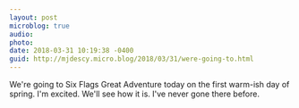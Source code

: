 ```yaml
---
layout: post
microblog: true
audio: 
photo: 
date: 2018-03-31 10:19:38 -0400
guid: http://mjdescy.micro.blog/2018/03/31/were-going-to.html
---
```

We're going to Six Flags Great Adventure today on the first warm-ish day of spring. I'm excited. We'll see how it is. I've never gone there before.

